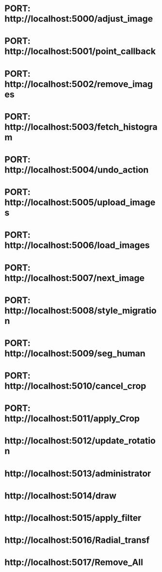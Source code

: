 # PORT: http://localhost:5000/adjust_image

# PORT: http://localhost:5001/point_callback

# PORT: http://localhost:5002/remove_images

# PORT: http://localhost:5003/fetch_histogram

# PORT: http://localhost:5004/undo_action

# PORT: http://localhost:5005/upload_images

# PORT: http://localhost:5006/load_images

# PORT: http://localhost:5007/next_image

# PORT: http://localhost:5008/style_migration

# PORT: http://localhost:5009/seg_human

# PORT: http://localhost:5010/cancel_crop

# PORT: http://localhost:5011/apply_Crop

# http://localhost:5012/update_rotation

# http://localhost:5013/administrator

# http://localhost:5014/draw

# http://localhost:5015/apply_filter

# http://localhost:5016/Radial_transf

# http://localhost:5017/Remove_All
